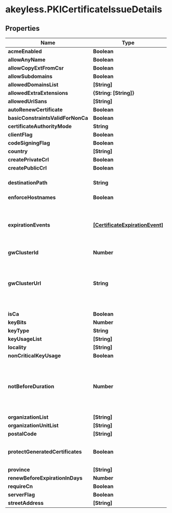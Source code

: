 # akeyless.PKICertificateIssueDetails

## Properties

Name | Type | Description | Notes
------------ | ------------- | ------------- | -------------
**acmeEnabled** | **Boolean** |  | [optional] 
**allowAnyName** | **Boolean** |  | [optional] 
**allowCopyExtFromCsr** | **Boolean** |  | [optional] 
**allowSubdomains** | **Boolean** |  | [optional] 
**allowedDomainsList** | **[String]** |  | [optional] 
**allowedExtraExtensions** | **{String: [String]}** |  | [optional] 
**allowedUriSans** | **[String]** |  | [optional] 
**autoRenewCertificate** | **Boolean** |  | [optional] 
**basicConstraintsValidForNonCa** | **Boolean** |  | [optional] 
**certificateAuthorityMode** | **String** |  | [optional] 
**clientFlag** | **Boolean** |  | [optional] 
**codeSigningFlag** | **Boolean** |  | [optional] 
**country** | **[String]** |  | [optional] 
**createPrivateCrl** | **Boolean** |  | [optional] 
**createPublicCrl** | **Boolean** |  | [optional] 
**destinationPath** | **String** | DestinationPath is the destination to save generated certificates | [optional] 
**enforceHostnames** | **Boolean** |  | [optional] 
**expirationEvents** | [**[CertificateExpirationEvent]**](CertificateExpirationEvent.md) | ExpirationNotification holds a list of expiration notices that should be sent in case a certificate is about to expire, this value is being propagated to the Certificate resources that are created | [optional] 
**gwClusterId** | **Number** |  | [optional] 
**gwClusterUrl** | **String** | GWClusterURL is required when CAMode is \&quot;public\&quot; and it defines the cluster URL the PKI should be issued from. The GW cluster must have permissions to read associated target&#39;s details | [optional] 
**isCa** | **Boolean** |  | [optional] 
**keyBits** | **Number** |  | [optional] 
**keyType** | **String** |  | [optional] 
**keyUsageList** | **[String]** |  | [optional] 
**locality** | **[String]** |  | [optional] 
**nonCriticalKeyUsage** | **Boolean** |  | [optional] 
**notBeforeDuration** | **Number** | A Duration represents the elapsed time between two instants as an int64 nanosecond count. The representation limits the largest representable duration to approximately 290 years. | [optional] 
**organizationList** | **[String]** |  | [optional] 
**organizationUnitList** | **[String]** |  | [optional] 
**postalCode** | **[String]** |  | [optional] 
**protectGeneratedCertificates** | **Boolean** | ProtectGeneratedCertificates dictates whether the created certificates should be protected from deletion | [optional] 
**province** | **[String]** |  | [optional] 
**renewBeforeExpirationInDays** | **Number** |  | [optional] 
**requireCn** | **Boolean** |  | [optional] 
**serverFlag** | **Boolean** |  | [optional] 
**streetAddress** | **[String]** |  | [optional] 


